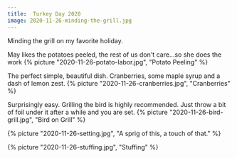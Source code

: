 ```yaml
---
title:  Turkey Day 2020
image: 2020-11-26-minding-the-grill.jpg
---
```


Minding the grill on my favorite holiday.

<!--more-->

May likes the potatoes peeled, the rest of us don't care...so she does the work
{% picture "2020-11-26-potato-labor.jpg", "Potato Peeling" %}

The perfect simple, beautiful dish. Cranberries, some maple syrup and a dash of
lemon zest. {% picture "2020-11-26-cranberries.jpg", "Cranberries" %}

Surprisingly easy. Grilling the bird is highly recommended. Just throw a bit of
foil under it after a while and you are set. {% picture
"2020-11-26-bird-grill.jpg", "Bird on Grill" %}

{% picture "2020-11-26-setting.jpg", "A sprig of this, a touch of that." %}

{% picture "2020-11-26-stuffing.jpg", "Stuffing" %}
